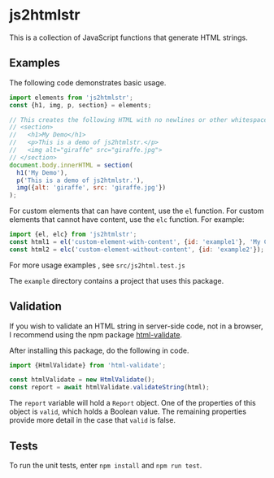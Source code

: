 # js2htmlstr

This is a collection of JavaScript functions that generate HTML strings.

## Examples

The following code demonstrates basic usage.

```js
import elements from 'js2htmlstr';
const {h1, img, p, section} = elements;

// This creates the following HTML with no newlines or other whitespace.
// <section>
//   <h1>My Demo</h1>
//   <p>This is a demo of js2htmlstr.</p>
//   <img alt="giraffe" src="giraffe.jpg">
// </section>
document.body.innerHTML = section(
  h1('My Demo'),
  p('This is a demo of js2htmlstr.'),
  img({alt: 'giraffe', src: 'giraffe.jpg'})
);
```

For custom elements that can have content, use the `el` function.
For custom elements that cannot have content, use the `elc` function.
For example:

```js
import {el, elc} from 'js2htmlstr';
const html1 = el('custom-element-with-content', {id: 'example1'}, 'My Content');
const html2 = elc('custom-element-without-content', {id: 'example2'});
```

For more usage examples , see `src/js2html.test.js`

The `example` directory contains a project that uses this package.

## Validation

If you wish to validate an HTML string in server-side code, not in a browser,
I recommend using the npm package
[html-validate](https://www.npmjs.com/package/html-validate).

After installing this package, do the following in code.

```js
import {HtmlValidate} from 'html-validate';

const htmlValidate = new HtmlValidate();
const report = await htmlValidate.validateString(html);
```

The `report` variable will hold a `Report` object.
One of the properties of this object is `valid`, which holds a Boolean value.
The remaining properties provide more detail in the case that `valid` is false.

## Tests

To run the unit tests, enter `npm install` and `npm run test`.
